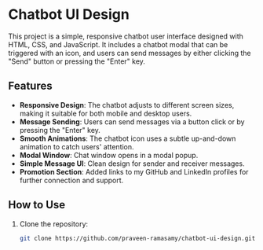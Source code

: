 # Chatbot UI Design

This project is a simple, responsive chatbot user interface designed with HTML, CSS, and JavaScript. It includes a chatbot modal that can be triggered with an icon, and users can send messages by either clicking the "Send" button or pressing the "Enter" key.

## Features

- **Responsive Design**: The chatbot adjusts to different screen sizes, making it suitable for both mobile and desktop users.
- **Message Sending**: Users can send messages via a button click or by pressing the "Enter" key.
- **Smooth Animations**: The chatbot icon uses a subtle up-and-down animation to catch users' attention.
- **Modal Window**: Chat window opens in a modal popup.
- **Simple Message UI**: Clean design for sender and receiver messages.
- **Promotion Section**: Added links to my GitHub and LinkedIn profiles for further connection and support.

## How to Use

1. Clone the repository:

   ```bash
   git clone https://github.com/praveen-ramasamy/chatbot-ui-design.git
